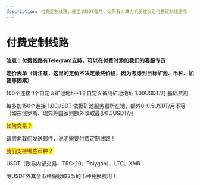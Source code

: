```yaml
---
description: 付费定制线路，低至1USDT每月，如果有大算力机器建议走付费定制线路哦！
---
```


# 付费定制线路

**注意：付费线路有Telegram支持，可以在付费时添加我们的客服专员**

**定价表单（请注意，这里的定价不决定最终价格，因为考虑到目标矿池、币种、加密等因素）**

100个连接  1个自定义矿池地址+1个自定义备用矿池地址  1.00USDT/月 基础费用

每多加150个连接 1.00USDT    依据矿池服务器所在地，额外0-0.5USDT/月不等（如在俄罗斯、瑞典等国家则额外收取最少0.3USDT/月

<mark style="color:purple;">如何交易？</mark>

请您向我们发送邮件，说明需要付费定制线路！

<mark style="color:purple;">我们支持哪些币种？</mark>

USDT（欧易内部交易、TRC-20、Polygon）、LTC、XMR

除USDT外其余币种将收取2%的币种兑换费用！
